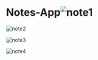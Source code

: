 # Notes-App![note1](https://github.com/1922riyajogani/Notes-App/assets/120079520/39e34506-408a-492f-8679-3d5e71ff56de)

![note2](https://github.com/1922riyajogani/Notes-App/assets/120079520/47181ee7-f51a-4133-bb68-9239d67eeb19)

![note3](https://github.com/1922riyajogani/Notes-App/assets/120079520/f0267971-9638-4e18-9e9a-00890808347b)

![note4](https://github.com/1922riyajogani/Notes-App/assets/120079520/1b4406aa-a5d6-478e-878e-60d9648a64ca)
